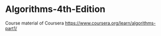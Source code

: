 # Algorithms-4th-Edition
Course material of Coursera https://www.coursera.org/learn/algorithms-part1/

